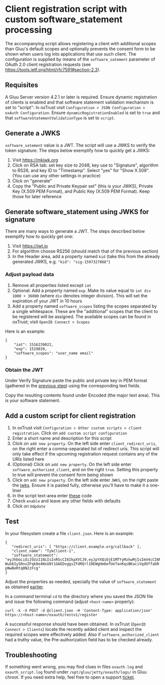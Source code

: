 # Client registration script with custom software_statement processing

The accompanying script allows registering a client with additional scopes than Gluu's default scopes and optionally prevents the consent form to be shown when users log into applications that use such client. The configuration is supplied by means of the `software_satement` parameter of OAuth 2.0 client registration requests (see https://tools.ietf.org/html/rfc7591#section-2.3).

## Requisites

A Gluu Server version 4.2.1 or later is required. Ensure dynamic registration of clients is enabled and that software statement validation mechanism is set to "script": In oxTrust visit `Configuration > JSON Configuration > oxAuth Configuration`. Ensure `dynamicRegistrationEnabled` is set to `true` and that `softwareStatementValidationType` is set to `script`.

## Generate a JWKS

`software_satement` value is a JWT. The script will use a JWKS to verify the token signature. The steps below exemplify how to quickly get a JWKS:

1. Visit https://mkjwk.org
1. Click on RSA tab: set key size to 2048, key use to "Signature", algorithm to RS26, and key ID to "Timestamp". Select "yes" for "Show X.509". (You can use any other settings in practice)
1. Click on "generate"
1. Copy the "Public and Private Keypair set" (this is your JWKS), Private Key (X.509 PEM Format), and Public Key (X.509 PEM Format). Keep those for later reference


## Generate software_statement using JWKS for signature

There are many ways to generate a JWT. The steps described below exemplify how to quickly get one:

1. Visit https://jwt.io
1. For algorithm choose RS256 (should match that of the previous section)
1. In the Header area, add a property named `kid` (take this from the already generated JWKS, e.g. `"kid": "sig-1597327868"`)

### Adjust payload data 

1. Remove all properties listed except `iat`
1. Optional: Add a property named `exp`. Make its value equal to `iat div 1000 + 36000` (where `div` denotes integer division). This will set the expiration of your JWT in 10 hours
1. Add a property named `software_scopes` listing the scopes separated by a single whitespace. These are the "additional" scopes that the client to be registered will be assigned. The available scopes can be found in oxTrust; visit `OpenID Connect > Scopes`

Here is an example:

```
{
    "iat": 1516239022,
    "exp": 1519839,
    "software_scopes": "user_name email"
}
```

### Obtain the JWT

Under Verify Signature paste the public and private key in PEM format (gathered in the [previous step](#generate-a-jwks)) using the corresponding text fields.

Copy the resulting contents found under Encoded (the major text area). This is your software statement. 

## Add a custom script for client registration

1. In oxTrust visit `Configuration > Other custom scripts > client registration`. Click on `add custom script configuration`
1. Enter a short name and description for this script  
1. Click on `add new property`. On the left side enter `client_redirect_uris`, on the right enter a comma-separated list of redirect uris. This script will only take effect if the upcoming registration request contains any of the URIs listed here
1. (Optional) Click on `add new property`. On the left side enter `software_authorized_client`, and on the right `true`. Setting this property to true will prevent the consent form being shown
1. Click on `add new property`. On the left side enter `JWKS`, on the right paste the [jwks](#generate-a-jwks). Ensure it is pasted fully, otherwise you'll have to make it a one-liner
1. In the script text-area enter [these](https://github.com/GluuFederation/oxExternal/raw/master/client_registration/software_statement/SampleScript.py) code
1. Check `enable` and leave any other fields with defaults
1. Click on `Udpdate`

## Test

In your filesystem create a file `client.json`. Here is an example:

```
{
   "redirect_uris": [ "https://client.example.org/callback" ],
   "client_name": "TykClient-1",
   "software_statement": "eyJhbGciOiJSUzI1NiIsInR5cCI6IkpXVCJ9.eyJpYXQiOjE1MTYyMzkwMjIsImV4cCI6MjUxOTgzOSwic29mdHdhcmVfc2NvcGVzIjoidXNlcl9uYW1lIGVtYWlsIn0.lOuEE1I_ZWAd6n1Wi0k2vSM1aVnY2_woKKtbyFaiBl7I8Rj4T9O8Awv5nsbuc3KXJotRMaAuDIrrvRdmEzsow8dwlBHtJ_pCVmH1IDp3OK37PNeCEN0U_KbaTmBbNeA4USRzk3HQF051DoYi0W5utoVLMkDK7NcPTzh17XP0rcK9B6t117jwLscaKBZGoClMsPlmCb83OQXs3HpbQMcOakOdbLSGEsV8_anuwL0pZ4GewPxuLfha9vhbWkitURc-WuG6IyS0nxZFqk0e4NsU8t1GAEDvggsZfdRQrl10EWgHm6efUeTanKqsBKaciVqdOffabR-pNwBeRtq8N2zFcg"
}
```

Adjust the properties as needed, specially the value of `software_statement` as obtained [earlier](#obtain-the-jwt).

In a command terminal `cd` to the directory where you saved the JSON file and issue the following command (adjust `<host-name>` properly):

```
curl -k -X POST -d @client.json -H 'Content-Type: application/json' https://<host-name>/oxauth/restv1/register
```

A successful response should have been obtained. In oxTrust (`OpenID Connect > Clients`) locate the recently added client and inspect the required scopes were effectively added. Also if `software_authorized_client` had a truthy value, the Pre-authorization field has to be checked already.

## Troubleshooting

If something went wrong, you may find clues in files `oxauth.log` and `oxauth_script.log` found under `/opt/gluu/jetty/oxauth/logs/` in Gluu chroot. If you need extra help, feel free to open a support [ticket](https://support.gluu.org).
